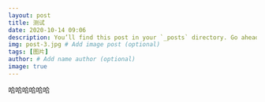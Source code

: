 ```yaml
---
layout: post
title: 测试
date: 2020-10-14 09:06
description: You’ll find this post in your `_posts` directory. Go ahead and edit it and re-build the site to see your changes.
img: post-3.jpg # Add image post (optional)
tags: [图片]
author: # Add name author (optional)
image: true
---
```

哈哈哈哈哈哈
